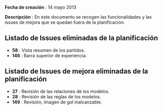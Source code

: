 **Fecha de creación** : 14 mayo 2013

**Descripción** : En este documento se recogen las funcionalidades y las issues de mejora que se quedan fuera de la planificación. 

Listado de Issues eliminadas de la planificación
------------------------------------------------

 - **58** : Vista resumen de los partidos.
 - **146** : Barra superior de experiencia.

Listado de Issues de mejora eliminadas de la planificación
-----------------------------------------------------------

 - **27** : Revisión de las relaciones de los modelos.
 - **28** : Revisión de las reglas de los modelos.
 - **149** : Revisión, imagen de gol inalcanzable.
